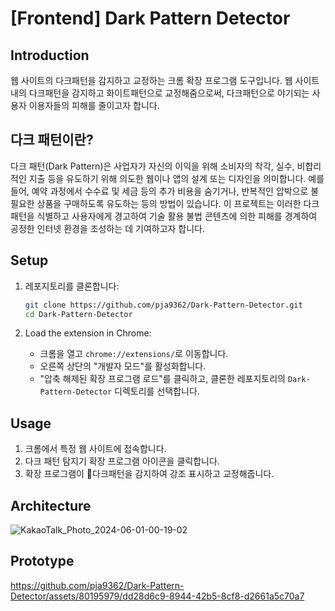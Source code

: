 # [Frontend] Dark Pattern Detector

## Introduction
웹 사이트의 다크패턴을 감지하고 교정하는 크롬 확장 프로그램 도구입니다.
웹 사이트 내의 다크패턴을 감지하고 화이트패턴으로 교정해줌으로써, 다크패턴으로 야기되는 사용자 이용자들의 피해를 줄이고자 합니다.

## 다크 패턴이란?
다크 패턴(Dark Pattern)은 사업자가 자신의 이익을 위해 소비자의 착각, 실수, 비합리적인 지출 등을 유도하기 위해 의도한 웹이나 앱의 설계 또는 디자인을 의미합니다. 
예를 들어, 예약 과정에서 수수료 및 세금 등의 추가 비용을 숨기거나, 반복적인 압박으로 불필요한 상품을 구매하도록 유도하는 등의 방법이 있습니다. 
이 프로젝트는 이러한 다크 패턴을 식별하고 사용자에게 경고하여 기술 활용 불법 콘텐츠에 의한 피해를 경계하여 공정한 인터넷 환경을 조성하는 데 기여하고자 합니다.

## Setup
1. 레포지토리를 클론합니다:
    ```bash
    git clone https://github.com/pja9362/Dark-Pattern-Detector.git
    cd Dark-Pattern-Detector
    ```

2. Load the extension in Chrome:
    - 크롬을 열고 `chrome://extensions/`로 이동합니다.
    - 오른쪽 상단의 "개발자 모드"를 활성화합니다.
    - "압축 해제된 확장 프로그램 로드"를 클릭하고, 클론한 레포지토리의 `Dark-Pattern-Detector` 디렉토리를 선택합니다.

## Usage
1. 크롬에서 특정 웹 사이트에 접속합니다.
2. 다크 패턴 탐지기 확장 프로그램 아이콘을 클릭합니다.
3. 확장 프로그램이 다크패턴을 감지하여 강조 표시하고 교정해줍니다.

## Architecture
![KakaoTalk_Photo_2024-06-01-00-19-02](https://github.com/pja9362/Dark-Pattern-Detector/assets/80195979/7aa5bb48-6f1e-472a-a04f-d1885b9e235e)

## Prototype
https://github.com/pja9362/Dark-Pattern-Detector/assets/80195979/dd28d6c9-8944-42b5-8cf8-d2661a5c70a7



